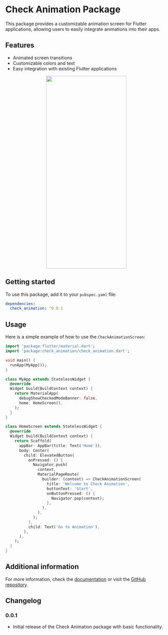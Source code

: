 # Check Animation Package

This package provides a customizable animation screen for Flutter applications, allowing users to easily integrate animations into their apps.

## Features

- Animated screen transitions
- Customizable colors and text
- Easy integration with existing Flutter applications

<p align="center">
  <img src="https://i.imgur.com/tsj1cNV.gif" width="250" height="600" />
</p>

## Getting started

To use this package, add it to your `pubspec.yaml` file:

```yaml
dependencies:
  check_animation: ^0.0.1
```

## Usage

Here is a simple example of how to use the `CheckAnimationScreen`:

```dart
import 'package:flutter/material.dart';
import 'package:check_animation/check_animation.dart';

void main() {
  runApp(MyApp());
}

class MyApp extends StatelessWidget {
  @override
  Widget build(BuildContext context) {
    return MaterialApp(
      debugShowCheckedModeBanner: false,
      home: HomeScreen(),
    );
  }
}

class HomeScreen extends StatelessWidget {
  @override
  Widget build(BuildContext context) {
    return Scaffold(
      appBar: AppBar(title: Text('Home')),
      body: Center(
        child: ElevatedButton(
          onPressed: () {
            Navigator.push(
              context,
              MaterialPageRoute(
                builder: (context) => CheckAnimationScreen(
                  title: 'Welcome to Check Animation',
                  buttonText: 'Start',
                  onButtonPressed: () {
                    Navigator.pop(context);
                  },
                ),
              ),
            );
          },
          child: Text('Go to Animation'),
        ),
      ),
    );
  }
}

```

## Additional information

For more information, check the [documentation](https://flutter.dev/docs) or visit the [GitHub repository](https://github.com/lualbertovargas/check_animation).

## Changelog

### 0.0.1
- Initial release of the Check Animation package with basic functionality.
